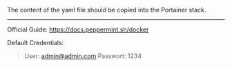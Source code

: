The content of the yaml file should be copied into the Portainer stack.

***

Official Guide: https://docs.peppermint.sh/docker

Default Credentials:

> User: admin@admin.com
> Passwort: 1234